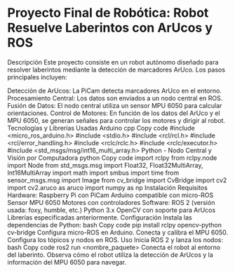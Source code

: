 # Proyecto Final de Robótica: Robot Resuelve Laberintos con ArUcos y ROS
Descripción
Este proyecto consiste en un robot autónomo diseñado para resolver laberintos mediante la detección de marcadores ArUco. Los pasos principales incluyen:

Detección de ArUcos: La PiCam detecta marcadores ArUco en el entorno.
Procesamiento Central: Los datos son enviados a un nodo central en ROS.
Fusión de Datos: El nodo central utiliza un sensor MPU 6050 para calcular orientaciones.
Control de Motores: En función de los datos del ArUco y el MPU 6050, se generan señales para controlar los motores y dirigir al robot.
Tecnologías y Librerías Usadas
Arduino
cpp
Copy code
#include <micro_ros_arduino.h>
#include <stdio.h>
#include <rcl/rcl.h>
#include <rcl/error_handling.h>
#include <rclc/rclc.h>
#include <rclc/executor.h>
#include <std_msgs/msg/int16_multi_array.h>
Python - Nodo Central y Visión por Computadora
python
Copy code
import rclpy
from rclpy.node import Node
from std_msgs.msg import Float32, Float32MultiArray, Int16MultiArray
import math
import smbus
import time
from sensor_msgs.msg import Image
from cv_bridge import CvBridge
import cv2
import cv2.aruco as aruco
import numpy as np
Instalación
Requisitos
Hardware:
Raspberry Pi con PiCam
Arduino compatible con micro-ROS
Sensor MPU 6050
Motores con controladores
Software:
ROS 2 (versión usada: foxy, humble, etc.)
Python 3.x
OpenCV con soporte para ArUcos
Librerías especificadas anteriormente.
Configuración
Instala las dependencias de Python:
bash
Copy code
pip install rclpy opencv-python cv-bridge
Configura micro-ROS en Arduino.
Conecta y calibra el MPU 6050.
Configura los tópicos y nodos en ROS.
Uso
Inicia ROS 2 y lanza los nodos:
bash
Copy code
ros2 run <nombre_paquete> <nodo>
Conecta el robot al entorno del laberinto.
Observa cómo el robot utiliza la detección de ArUcos y la información del MPU 6050 para navegar.
